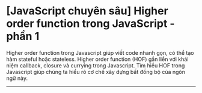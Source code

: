 # [JavaScript chuyên sâu] Higher order function trong JavaScript - phần 1

Higher order function trong Javascript giúp viết code nhanh gọn, có thể tạo hàm stateful hoặc stateless. Higher order function (HOF) gắn liền với khái niệm callback, closure và currying trong Javascript. Tìm hiểu HOF trong Javascript giúp chúng ta hiểu rõ cơ chế xây dựng bất đồng bộ của ngôn ngữ này.

---
